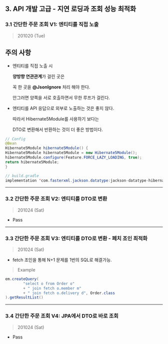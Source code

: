 
## 3. API 개발 고급 - 지연 로딩과 조회 성능 최적화

### 3.1 간단한 주문 조회 V1: 엔티티를 직접 노출

> 201020 (Tue)

<h2> 주의 사항 </h2>

* 엔티티를 직접 노출 시

  **양방향 연관관계**가 걸린 곳은 
  
  꼭 한 곳을 **@JsonIgnore** 처리 해야 한다.
  
  안그러면 양쪽을 서로 호출하면서 무한 루프가 걸린다.

* 엔티티를 API 응답으로 외부로 노출하는 것은 좋지 않다. 

  따라서 Hibernate5Module를 사용하기 보다는 
  
  DTO로 변환해서 반환하는 것이 더 좋은 방법이다.

``` java
// Config
@Bean
Hibernate5Module hibernate5Module() {
Hibernate5Module hibernate5Module = new Hibernate5Module();
hibernate5Module.configure(Feature.FORCE_LAZY_LOADING, true);
return hibernate5Module;
}

// build.gradle
implementation 'com.fasterxml.jackson.datatype:jackson-datatype-hibernate5'
```

---

### 3.2 간단한 주문 조회 V2: 엔티티를 DTO로 변환

> 201024 (Sat)

* Pass

---

### 3.3 간단한 주문 조회 V3: 엔티티를 DTO로 변환 - 페치 조인 최적화

> 201024 (Sat)

* fetch 조인을 통해 N+1 문제를 1번의 SQL로 해결가능.

> Example

``` java
em.createQuery(
        "select o from Order o"
        + " join fetch o.member m"
        + " join fetch o.delivery d", Order.class
).getResultList()
```

---

### 3.4 간단한 주문 조회 V4: JPA에서 DTO로 바로 조회

> 201024 (Sat)

* Pass